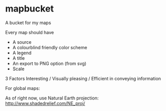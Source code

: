 # mapbucket
A bucket for my maps

Every map should have
- A source
- A colourblind friendly color scheme
- A legend
- A title
- An export to PNG option (from svg)
- Scale


3 Factors
Interesting / Visually pleasing / Efficient in conveying information

For global maps:

As of right now, use Natural Earth projection: http://www.shadedrelief.com/NE_proj/
